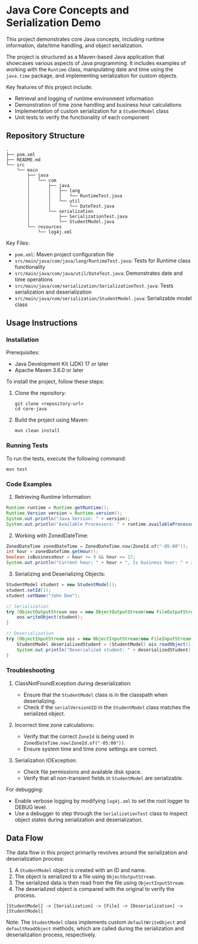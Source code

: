 # Java Core Concepts and Serialization Demo

This project demonstrates core Java concepts, including runtime information, date/time handling, and object serialization.

The project is structured as a Maven-based Java application that showcases various aspects of Java programming. It includes examples of working with the `Runtime` class, manipulating date and time using the `java.time` package, and implementing serialization for custom objects.

Key features of this project include:
- Retrieval and logging of runtime environment information
- Demonstration of time zone handling and business hour calculations
- Implementation of custom serialization for a `StudentModel` class
- Unit tests to verify the functionality of each component

## Repository Structure

```
.
├── pom.xml
├── README.md
└── src
    └── main
        ├── java
        │   └── com
        │       ├── java
        │       │   ├── lang
        │       │   │   └── RuntimeTest.java
        │       │   └── util
        │       │       └── DateTest.java
        │       └── serialization
        │           ├── SerializationTest.java
        │           └── StudentModel.java
        └── resources
            └── log4j.xml
```

Key Files:
- `pom.xml`: Maven project configuration file
- `src/main/java/com/java/lang/RuntimeTest.java`: Tests for Runtime class functionality
- `src/main/java/com/java/util/DateTest.java`: Demonstrates date and time operations
- `src/main/java/com/serialization/SerializationTest.java`: Tests serialization and deserialization
- `src/main/java/com/serialization/StudentModel.java`: Serializable model class

## Usage Instructions

### Installation

Prerequisites:
- Java Development Kit (JDK) 17 or later
- Apache Maven 3.6.0 or later

To install the project, follow these steps:

1. Clone the repository:
   ```
   git clone <repository-url>
   cd core-java
   ```

2. Build the project using Maven:
   ```
   mvn clean install
   ```

### Running Tests

To run the tests, execute the following command:

```
mvn test
```

### Code Examples

1. Retrieving Runtime Information:

```java
Runtime runtime = Runtime.getRuntime();
Runtime.Version version = Runtime.version();
System.out.println("Java Version: " + version);
System.out.println("Available Processors: " + runtime.availableProcessors());
```

2. Working with ZonedDateTime:

```java
ZonedDateTime zonedDateTime = ZonedDateTime.now(ZoneId.of("-05:00"));
int hour = zonedDateTime.getHour();
boolean isBusinessHour = hour >= 9 && hour <= 17;
System.out.println("Current hour: " + hour + ", Is business hour: " + isBusinessHour);
```

3. Serializing and Deserializing Objects:

```java
StudentModel student = new StudentModel();
student.setId(1);
student.setName("John Doe");

// Serialization
try (ObjectOutputStream oos = new ObjectOutputStream(new FileOutputStream("student.ser"))) {
    oos.writeObject(student);
}

// Deserialization
try (ObjectInputStream ois = new ObjectInputStream(new FileInputStream("student.ser"))) {
    StudentModel deserializedStudent = (StudentModel) ois.readObject();
    System.out.println("Deserialized student: " + deserializedStudent);
}
```

### Troubleshooting

1. ClassNotFoundException during deserialization:
   - Ensure that the `StudentModel` class is in the classpath when deserializing.
   - Check if the `serialVersionUID` in the `StudentModel` class matches the serialized object.

2. Incorrect time zone calculations:
   - Verify that the correct `ZoneId` is being used in `ZonedDateTime.now(ZoneId.of("-05:00"))`.
   - Ensure system time and time zone settings are correct.

3. Serialization IOException:
   - Check file permissions and available disk space.
   - Verify that all non-transient fields in `StudentModel` are serializable.

For debugging:
- Enable verbose logging by modifying `log4j.xml` to set the root logger to DEBUG level.
- Use a debugger to step through the `SerializationTest` class to inspect object states during serialization and deserialization.

## Data Flow

The data flow in this project primarily revolves around the serialization and deserialization process:

1. A `StudentModel` object is created with an ID and name.
2. The object is serialized to a file using `ObjectOutputStream`.
3. The serialized data is then read from the file using `ObjectInputStream`.
4. The deserialized object is compared with the original to verify the process.

```
[StudentModel] -> [Serialization] -> [File] -> [Deserialization] -> [StudentModel]
```

Note: The `StudentModel` class implements custom `defaultWriteObject` and `defaultReadObject` methods, which are called during the serialization and deserialization process, respectively.